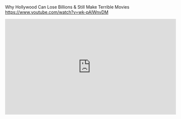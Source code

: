 





Why Hollywood Can Lose Billions & Still Make Terrible Movies
https://www.youtube.com/watch?v=wk-pAlWnvDM
<iframe width="560" height="315" src="https://www.youtube-nocookie.com/embed/wk-pAlWnvDM?rel=0" frameborder="0" allowfullscreen></iframe>
